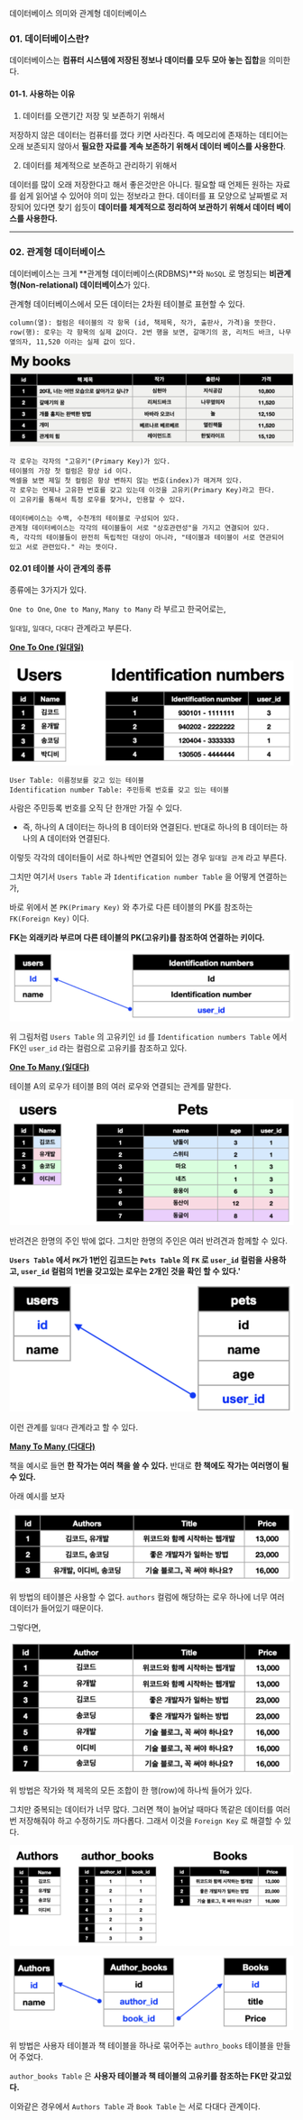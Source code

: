 데이터베이스 의미와 관계형 데이터베이스



### 01. 데이터베이스란?

데이터베이스는 **컴퓨터 시스템에 저장된 정보나 데이터를 모두 모아 놓는 집합**을 의미한다.

#### 01-1. 사용하는 이유

1. 데이터를 오랜기간 저장 및 보존하기 위해서

저장하지 않은 데이터는 컴퓨터를 껐다 키면 사라진다. 즉 메모리에 존재하는 데티어는 오래 보존되지 않아서 **필요한 자료를 계속 보존하기 위해서 데이터 베이스를 사용한다**.

2. 데이터를 체계적으로 보존하고 관리하기 위해서

데이터를 많이 오래 저장한다고 해서 좋은것만은 아니다. 필요할 때 언제든 원하는 자료를 쉽게 읽어낼 수 있어야 의미 있는 정보라고 한다. 데이터를 표 모양으로 날짜별로 저장되어 있다면 찾기 쉽듯이 **데이터를 체계적으로 정리하여 보관하기 위해서 데이터 베이스를 사용한다.**



---



### 02. 관계형 데이터베이스

데이터베이스는 크게 **관계형 데이터베이스(RDBMS)**와 `NoSQL` 로 명칭되는 **비관계형(Non-relational) 데이터베이스**가 있다.



관계형 데이터베이스에서 모든 데이터는 2차원 테이블로 표현할 수 있다.

```
column(열): 컬럼은 테이블의 각 항목 (id, 책제목, 작가, 출판사, 가격)을 뜻한다.
row(행): 로우는 각 항목의 실제 값이다. 2번 행을 보면, 갈매기의 꿈, 리처드 바크, 나무옆의자, 11,520 이라는 실제 값이 있다.
```

![screencapture-7310514](/images/screencapture-7310514.png)

```
각 로우는 각자의 "고유키"(Primary Key)가 있다.
테이블의 가장 첫 컬럼은 항상 id 이다.
엑셀을 보면 제일 첫 컬럼은 항상 변하지 않는 번호(index)가 매겨져 있다. 
각 로우는 언제나 고유한 번호를 갖고 있는데 이것을 고유키(Primary Key)라고 한다.
이 고유키를 통해서 특정 로우를 찾거나, 인용할 수 있다.

데이터베이스는 수백, 수천개의 테이블로 구성되어 있다.
관계형 데이터베이스는 각각의 테이블들이 서로 "상호관련성"을 가지고 연결되어 있다.
즉, 각각의 테이블들이 완전히 독립적인 대상이 아니라, "테이블과 테이블이 서로 연관되어 있고 서로 관련있다." 라는 뜻이다.
```



#### 02.01 테이블 사이 관계의 종류

종류에는 3가지가 있다.

`One to One`, `One to Many`, `Many to Many` 라 부르고 한국어로는,

`일대일`, `일대다`, `다대다` 관계라고 부른다.



**<u>One To One (일대일)</u>**

![screencapture-7311069](/images/screencapture-7311069.png)

```
User Table: 이름정보를 갖고 있는 테이블
Identification number Table: 주민등록 번호를 갖고 있는 테이블
```

사람은 주민등록 번호를 오직 단 한개만 가질 수 있다. 

- 즉, 하나의 A 데이터는 하나의 B 데이터와 연결된다. 반대로 하나의 B 데이터는 하나의 A 데이터와 연결된다.

이렇듯 각각의 데이터들이 서로 하나씩만 연결되어 있는 경우 `일대일 관계` 라고 부른다.

그치만 여기서 `Users Table` 과 `Identification number Table` 을 어떻게 연결하는가,

바로 위에서 본 `PK(Primary Key)` 와 추가로 다른 테이블의 PK를 참조하는 `FK(Foreign Key)` 이다.

**FK는 외래키라 부르며 다른 테이블의 PK(고유키)를 참조하여 연결하는 키이다.**

![screencapture-7311448](/images/screencapture-7311448.png)

위 그림처럼 `Users Table` 의 고유키인 `id` 를 `Identification numbers Table` 에서 FK인 `user_id` 라는 컬럼으로 고유키를 참조하고 있다.



**<u>One To Many (일대다)</u>**

테이블 A의 로우가 테이블 B의 여러 로우와 연결되는 관계를 말한다.

![screencapture-7311627](/images/screencapture-7311627.png)

반려견은 한명의 주인 밖에 없다. 그치만 한명의 주인은 여러 반려견과 함께할 수 있다.

**`Users Table` 에서 `PK`가 1번인 김코드는 `Pets Table` 의 `FK` 로 `user_id` 컬럼을 사용하고, `user_id` 컬럼의 1번을 갖고있는 로우는 2개인 것을 확인 할 수 있다.'**

![screencapture-7311886](/images/screencapture-7311886.png)

이런 관계를 `일대다` 관계라고 할 수 있다.



**<u>Many To Many (다대다)</u>**

책을 예시로 들면 **한 작가는 여러 책을 쓸 수 있다.** 반대로 **한 책에도 작가는 여러명이 될 수 있다.** 

아래 예시를 보자

![screencapture-7312114](/images/screencapture-7312114.png)

위 방법의 테이블은 사용할 수 없다. `authors` 컬럼에 해당하는 로우 하나에 너무 여러 데이터가 들어있기 때문이다.

그렇다면,

![screencapture-7312181](/images/screencapture-7312181.png)

위 방법은 작가와 책 제목의 모든 조합이 한 행(row)에 하나씩 들어가 있다.

그치만 중복되는 데이터가 너무 많다. 그러면 책이 늘어날 때마다 똑같은 데이터를 여러번 저장해줘야 하고 수정하기도 까다롭다. 그래서 이것을 `Foreign Key` 로 해결할 수 있다.

![screencapture-7312289](/images/screencapture-7312289.png)

![screencapture-7312374](/images/screencapture-7312374.png)

위 방법은 사용자 테이블과 책 테이블을 하나로 묶어주는 `authro_books` 테이블을 만들어 주었다.

`author_books Table` 은 **사용자 테이블과 책 테이블의 고유키를 참조하는 FK만 갖고있다.**

이와같은 경우에서 `Authors Table` 과 `Book Table` 는 서로 다대다 관계이다.